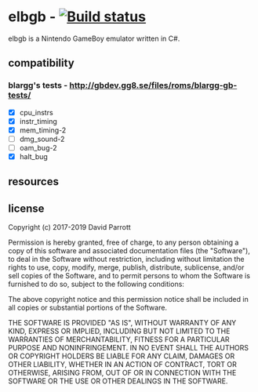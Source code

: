 # elbgb - [![Build status](https://ci.appveyor.com/api/projects/status/h8jpmjktso40caf0?svg=true)](https://ci.appveyor.com/project/eightlittlebits/elbgb)

elbgb is a Nintendo GameBoy emulator written in C#.

## compatibility

### blargg's tests - <http://gbdev.gg8.se/files/roms/blargg-gb-tests/>

- [x] cpu\_instrs  
- [x] instr\_timing
- [x] mem\_timing-2
- [ ] dmg\_sound-2 
- [ ] oam\_bug-2   
- [x] halt\_bug    

## resources

## license

Copyright (c) 2017-2019 David Parrott

Permission is hereby granted, free of charge, to any person obtaining a copy of this software and associated documentation files (the "Software"), to deal in the Software without restriction, including without limitation the rights to use, copy, modify, merge, publish, distribute, sublicense, and/or sell copies of the Software, and to permit persons to whom the Software is furnished to do so, subject to the following conditions:

The above copyright notice and this permission notice shall be included in all copies or substantial portions of the Software.

THE SOFTWARE IS PROVIDED "AS IS", WITHOUT WARRANTY OF ANY KIND, EXPRESS OR IMPLIED, INCLUDING BUT NOT LIMITED TO THE WARRANTIES OF MERCHANTABILITY, FITNESS FOR A PARTICULAR PURPOSE AND NONINFRINGEMENT. IN NO EVENT SHALL THE AUTHORS OR COPYRIGHT HOLDERS BE LIABLE FOR ANY CLAIM, DAMAGES OR OTHER LIABILITY, WHETHER IN AN ACTION OF CONTRACT, TORT OR OTHERWISE, ARISING FROM, OUT OF OR IN CONNECTION WITH THE SOFTWARE OR THE USE OR OTHER DEALINGS IN THE SOFTWARE.